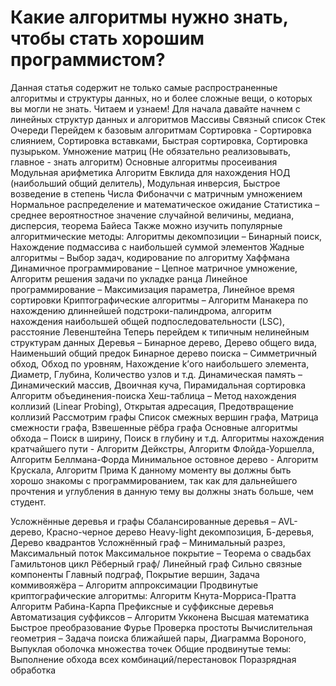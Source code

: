 # Какие алгоритмы нужно знать, чтобы стать хорошим программистом?
Данная статья содержит не только самые распространенные алгоритмы и структуры данных, но и более сложные вещи, о которых вы могли не знать. Читаем и узнаем!
Для начала давайте начнем с линейных структур данных и алгоритмов
Массивы
Связный список
Стек
Очереди
Перейдем к базовым алгоритмам
Сортировка - Сортировка слиянием, Сортировка вставками, Быстрая сортировка, Сортировка пузырьком.
Умножение матриц (Не обязательно реализовывать, главное - знать алгоритм)
Основные алгоритмы просеивания
Модульная арифметика
Алгоритм Евклида для нахождения НОД (наибольший общий делитель), Модульная инверсия, Быстрое возведение в степень
Числа Фибоначчи с матричным умножением
Нормальное распределение и математическое ожидание
Статистика – среднее вероятностное значение случайной величины, медиана, дисперсия, теорема Байеса
Также можно изучить популярные алгоритмические методы:
Алгоритмы декомпозиции – Бинарный поиск, Нахождение подмассива с наибольшей суммой элементов
Жадные алгоритмы – Выбор задач, кодирование по алгоритму Хаффмана
Динамичное программирование – Цепное матричное умножение, Алгоритм решения задачи по укладке ранца
Линейное программирование – Максимизация параметра, Линейное время сортировки
Криптографические алгоритмы – Алгоритм Манакера по нахождению длиннейшей подстроки-палиндрома, алгоритм нахождения наибольшей общей подпоследовательности (LSC), расстояние Левенштейна
Теперь перейдем к типичным нелинейным структурам данных
Деревья – Бинарное дерево, Дерево общего вида, Наименьший общий предок
Бинарное дерево поиска – Симметричный обход, Обход по уровням, Нахождение k’ого наибольшего элемента, Диаметр, Глубина, Количество узлов и т.д.
Динамическая память – Динамический массив, Двоичная куча, Пирамидальная сортировка
Алгоритм объединения-поиска
Хеш-таблица – Метод нахождения коллизий (Linear Probing), Открытая адресация, Предотвращение коллизий
Рассмотрим графы
Список смежных вершин графа, Матрица смежности графа, Взвешенные рёбра графа
Основные алгоритмы обхода – Поиск в ширину, Поиск в глубину и т.д.
Алгоритмы нахождения кратчайшего пути - Алгоритм Дейкстры, Алгоритм Флойда-Уоршелла, Алгоритм Беллмана-Форда
Минимальное остовное дерево - Алгоритм Крускала, Алгоритм Прима
К данному моменту вы должны быть хорошо знакомы с программированием, так как для дальнейшего прочтения и углубления в данную тему вы должны знать больше, чем студент.

Усложнённые деревья и графы
Сбалансированные деревья – AVL-дерево, Красно-черное дерево
Heavy-light декомпозиция, Б-деревья, Дерево квадрантов
Усложнённый граф – Минимальный разрез, Максимальный поток
Максимальное покрытие – Теорема о свадьбах
Гамильтонов цикл
Рёберный граф/ Линейный граф
Сильно связные компоненты
Главный подграф, Покрытие вершин, Задача коммивояжёра – Алгоритм аппроксимации
Продвинутые криптографические алгоритмы:
Алгоритм Кнута-Морриса-Пратта
Алгоритм Рабина-Карпа
Префиксные и суффиксные деревья
Автоматизация суффиксов – Алгоритм Укконена
Высшая математика
Быстрое преобразование Фурье
Проверка простоты
Вычислительная геометрия – Задача поиска ближайшей пары, Диаграмма Вороного, Выпуклая оболочка множества точек
Общие продвинутые темы:
Выполнение обхода всех комбинаций/перестановок
Поразрядная обработка
